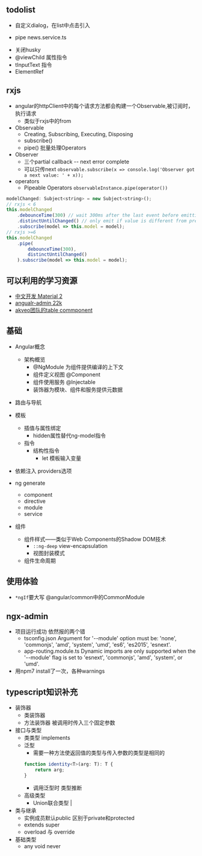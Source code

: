 ## todolist
+ 自定义dialog，在list中点击引入
- pipe news.service.ts
+ 关闭husky
+ @viewChild 属性指令
+ tInputText 指令
+ ElementRef


## rxjs
+ angular的httpClient中的每个请求方法都会构建一个Observable,被订阅时，执行请求
	+ 类似于rxjs中的from
+ Observable
	+ Creating, Subscribing, Executing, Disposing
	+ subscribe()
	+ pipe()   批量处理Operators
+ Observer
	+ 三个partial callback -- next error complete
	+ 可以只传next `observable.subscribe(x => console.log('Observer got a next value: ' + x));` 
+ operators
	+ Pipeable Operators `observableInstance.pipe(operator())`

```js
modelChanged: Subject<string> = new Subject<string>();
// rxjs < 6
this.modelChanged
    .debounceTime(300) // wait 300ms after the last event before emitting last event
    .distinctUntilChanged() // only emit if value is different from previous value
    .subscribe(model => this.model = model);
// rxjs >=6
this.modelChanged
	.pipe(
     	debounceTime(300), 
     	distinctUntilChanged()
    ).subscribe(model => this.model = model);
```

## 可以利用的学习资源
+ [中文开发 Material 2](https://github.com/stbui/angular-material-app)
+ [angualr-admin 22k](https://github.com/akveo/ngx-admin)
+ [akveo团队的table commponent](https://github.com/akveo/ng2-smart-table/)

## 基础
+ Angular概念
	+ 架构概览
		+ @NgModule 为组件提供编译的上下文
		+ 组件定义视图 @Component
		+ 组件使用服务 @Injectable
		+ 装饰器为模块、组件和服务提供元数据
+ 路由与导航
+ 模板
	+ 插值与属性绑定
		+ hidden属性替代ng-model指令
	+ 指令
		+ 结构性指令
			+ let 模板输入变量
			
+ 依赖注入 providers选项
+ ng generate
	+ component
	+ directive
	+ module
	+ service
+ 组件
	+ 组件样式——类似于Web Components的Shadow DOM技术
		+ `::ng-deep` view-encapsulation 
		+ 视图封装模式
	+ 组件生命周期

## 使用体验
+ `*ngIf`要大写 @angular/common中的CommonModule




## ngx-admin
+ 项目运行成功 依然报的两个错
	+ tsconfig.json  Argument for '--module' option must be: 'none', 'commonjs', 'amd', 'system', 'umd', 'es6', 'es2015', 'esnext'.
	+ app-routing.module.ts  Dynamic imports are only supported when the '--module' flag is set to 'esnext', 'commonjs',  'amd', 'system', or 'umd'.
+ 用npm7 install了一次，各种warnings


## typescript知识补充
+ 装饰器
	+ 类装饰器
	+ 方法装饰器 被调用时传入三个固定参数
+ 接口与类型
	+ 类类型 implements
	+ 泛型
		+ 需要一种方法使返回值的类型与传入参数的类型是相同的
		```typescript
		function identity<T>(arg: T): T {
		    return arg;
		}
		```
		+ 调用泛型时  类型推断
	+ 高级类型
		+ Union联合类型 |
+ 类与继承
	+ 实例成员默认public 区别于private和protected
	+ extends super
	+ overload 与 override
+ 基础类型
	+ any void never